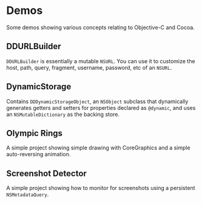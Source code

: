 # Demos

Some demos showing various concepts relating to Objective-C and Cocoa.

## DDURLBuilder

`DDURLBuilder` is essentially a mutable `NSURL`.  You can use it to customize the host, path, query, fragment, username, password, etc of an `NSURL`.

## DynamicStorage

Contains `DDDynamicStorageObject`, an `NSObject` subclass that dynamically generates getters and setters for properties declared as `@dynamic`, and uses an  `NSMutableDictionary` as the backing store.

## Olympic Rings

A simple project showing simple drawing with CoreGraphics and a simple auto-reversing animation.

## Screenshot Detector

A simple project showing how to monitor for screenshots using a persistent `NSMetadataQuery`.